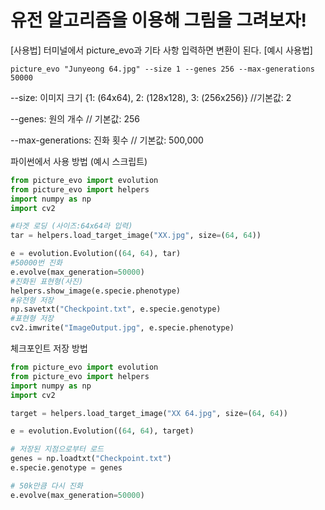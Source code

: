 # 유전 알고리즘을 이용해 그림을 그려보자!

[사용법]
터미널에서 picture_evo과 기타 사항 입력하면 변환이 된다.
[예시 사용법]

	picture_evo "Junyeong 64.jpg" --size 1 --genes 256 --max-generations 50000

--size: 이미지 크기 {1: (64x64), 2: (128x128), 3: (256x256)} //기본값: 2

--genes: 원의 개수 // 기본값: 256

--max-generations: 진화 횟수 // 기본값: 500,000

파이썬에서 사용 방법
(예시 스크립트)
```python
from picture_evo import evolution
from picture_evo import helpers
import numpy as np
import cv2

#타겟 로딩 (사이즈:64x64라 입력)
tar = helpers.load_target_image("XX.jpg", size=(64, 64))

e = evolution.Evolution((64, 64), tar)
#50000번 진화
e.evolve(max_generation=50000)
#진화된 표현형(사진)
helpers.show_image(e.specie.phenotype)
#유전형 저장
np.savetxt("Checkpoint.txt", e.specie.genotype)
#표현형 저장
cv2.imwrite("ImageOutput.jpg", e.specie.phenotype)
```

체크포인트 저장 방법 

```python
from picture_evo import evolution
from picture_evo import helpers
import numpy as np
import cv2

target = helpers.load_target_image("XX 64.jpg", size=(64, 64))

e = evolution.Evolution((64, 64), target)

# 저장된 지점으로부터 로드
genes = np.loadtxt("Checkpoint.txt")
e.specie.genotype = genes

# 50k만큼 다시 진화
e.evolve(max_generation=50000)
```
